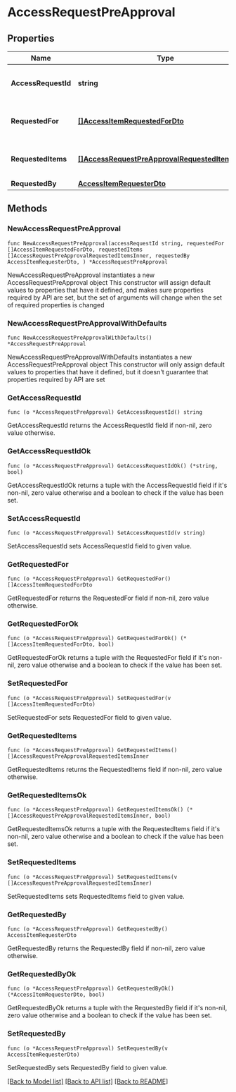 # AccessRequestPreApproval

## Properties

Name | Type | Description | Notes
------------ | ------------- | ------------- | -------------
**AccessRequestId** | **string** | The unique ID of the access request. | 
**RequestedFor** | [**[]AccessItemRequestedForDto**](AccessItemRequestedForDto.md) | Identities access was requested for. | 
**RequestedItems** | [**[]AccessRequestPreApprovalRequestedItemsInner**](AccessRequestPreApprovalRequestedItemsInner.md) | Details of the access items being requested. | 
**RequestedBy** | [**AccessItemRequesterDto**](AccessItemRequesterDto.md) |  | 

## Methods

### NewAccessRequestPreApproval

`func NewAccessRequestPreApproval(accessRequestId string, requestedFor []AccessItemRequestedForDto, requestedItems []AccessRequestPreApprovalRequestedItemsInner, requestedBy AccessItemRequesterDto, ) *AccessRequestPreApproval`

NewAccessRequestPreApproval instantiates a new AccessRequestPreApproval object
This constructor will assign default values to properties that have it defined,
and makes sure properties required by API are set, but the set of arguments
will change when the set of required properties is changed

### NewAccessRequestPreApprovalWithDefaults

`func NewAccessRequestPreApprovalWithDefaults() *AccessRequestPreApproval`

NewAccessRequestPreApprovalWithDefaults instantiates a new AccessRequestPreApproval object
This constructor will only assign default values to properties that have it defined,
but it doesn't guarantee that properties required by API are set

### GetAccessRequestId

`func (o *AccessRequestPreApproval) GetAccessRequestId() string`

GetAccessRequestId returns the AccessRequestId field if non-nil, zero value otherwise.

### GetAccessRequestIdOk

`func (o *AccessRequestPreApproval) GetAccessRequestIdOk() (*string, bool)`

GetAccessRequestIdOk returns a tuple with the AccessRequestId field if it's non-nil, zero value otherwise
and a boolean to check if the value has been set.

### SetAccessRequestId

`func (o *AccessRequestPreApproval) SetAccessRequestId(v string)`

SetAccessRequestId sets AccessRequestId field to given value.


### GetRequestedFor

`func (o *AccessRequestPreApproval) GetRequestedFor() []AccessItemRequestedForDto`

GetRequestedFor returns the RequestedFor field if non-nil, zero value otherwise.

### GetRequestedForOk

`func (o *AccessRequestPreApproval) GetRequestedForOk() (*[]AccessItemRequestedForDto, bool)`

GetRequestedForOk returns a tuple with the RequestedFor field if it's non-nil, zero value otherwise
and a boolean to check if the value has been set.

### SetRequestedFor

`func (o *AccessRequestPreApproval) SetRequestedFor(v []AccessItemRequestedForDto)`

SetRequestedFor sets RequestedFor field to given value.


### GetRequestedItems

`func (o *AccessRequestPreApproval) GetRequestedItems() []AccessRequestPreApprovalRequestedItemsInner`

GetRequestedItems returns the RequestedItems field if non-nil, zero value otherwise.

### GetRequestedItemsOk

`func (o *AccessRequestPreApproval) GetRequestedItemsOk() (*[]AccessRequestPreApprovalRequestedItemsInner, bool)`

GetRequestedItemsOk returns a tuple with the RequestedItems field if it's non-nil, zero value otherwise
and a boolean to check if the value has been set.

### SetRequestedItems

`func (o *AccessRequestPreApproval) SetRequestedItems(v []AccessRequestPreApprovalRequestedItemsInner)`

SetRequestedItems sets RequestedItems field to given value.


### GetRequestedBy

`func (o *AccessRequestPreApproval) GetRequestedBy() AccessItemRequesterDto`

GetRequestedBy returns the RequestedBy field if non-nil, zero value otherwise.

### GetRequestedByOk

`func (o *AccessRequestPreApproval) GetRequestedByOk() (*AccessItemRequesterDto, bool)`

GetRequestedByOk returns a tuple with the RequestedBy field if it's non-nil, zero value otherwise
and a boolean to check if the value has been set.

### SetRequestedBy

`func (o *AccessRequestPreApproval) SetRequestedBy(v AccessItemRequesterDto)`

SetRequestedBy sets RequestedBy field to given value.



[[Back to Model list]](../README.md#documentation-for-models) [[Back to API list]](../README.md#documentation-for-api-endpoints) [[Back to README]](../README.md)


